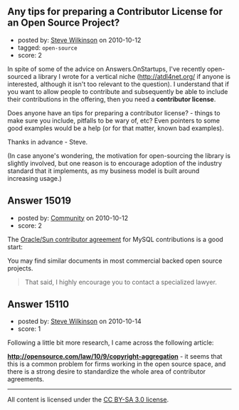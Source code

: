 ## Any tips for preparing a Contributor License for an Open Source Project?

- posted by: [Steve Wilkinson](https://stackexchange.com/users/-1/2177-steve-wilkinson) on 2010-10-12
- tagged: `open-source`
- score: 2

In spite of some of the advice on Answers.OnStartups, I've recently open-sourced a library I wrote for a vertical niche (http://atdl4net.org/ if anyone is interested, although it isn't too relevant to the question).  I understand that if you want to allow people to contribute and subsequently be able to include their contributions in the offering, then you need a **contributor license**.

Does anyone have an tips for preparing a contributor license? - things to make sure you include, pitfalls to be wary of, etc?  Even pointers to some good examples would be a help (or for that matter, known bad examples).

Thanks in advance - Steve.

(In case anyone's wondering, the motivation for open-sourcing the library is slightly involved, but one reason is to encourage adoption of the industry standard that it implements, as my business model is built around increasing usage.)


## Answer 15019

- posted by: [Community](https://stackexchange.com/users/-1/-1-community) on 2010-10-12
- score: 2

<p>The <a href="http://oss.oracle.com/oca.pdf" rel="nofollow">Oracle/Sun contributor agreement</a> for MySQL contributions is a good start:</p>

<p>You may find similar documents in most commercial backed open source projects.</p>

<blockquote>
  <p>That said, I highly encourage you to contact a specialized lawyer.</p>
</blockquote>



## Answer 15110

- posted by: [Steve Wilkinson](https://stackexchange.com/users/-1/2177-steve-wilkinson) on 2010-10-14
- score: 1

<p>Following a little bit more research, I came across the following article:</p>

<p><strong><a href="http://opensource.com/law/10/9/copyright-aggregation" rel="nofollow">http://opensource.com/law/10/9/copyright-aggregation</a></strong> - it seems that this is a common problem for firms working in the open source space, and there is a strong desire to standardize the whole area of contributor agreements.</p>




---

All content is licensed under the [CC BY-SA 3.0 license](https://creativecommons.org/licenses/by-sa/3.0/).
